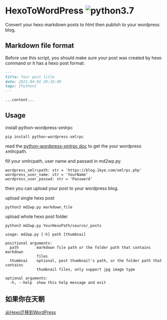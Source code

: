 # HexoToWordPress ![python3.7](https://img.shields.io/badge/python-3.7-blue)

Convert your hexo markdown posts to html then publish to your wordpress blog.

## Markdown file format
Before use this script, you should make sure your post was created by hexo command or it has a hexo post format:
```markdown
---
title: Your post title
date: 2021-04-01 20:16:49
tags: [Python]
---

...content...
```

## Usage

install python-wordpress-xmlrpc
```
pip install python-wordpress-xmlrpc
```
read the [python-wordpress-xmlrpc doc](https://python-wordpress-xmlrpc.readthedocs.io/en/latest/) to get the your wordpress xmlrcpath.

fill your xmlrcpath, user name and passwd in md2wp.py.

```
wordpress_xmlrcpath: str = 'https://blog.1kye.com/xmlrpc.php'
wordpress_user_name: str = 'YourName'
wordpress_user_passwd: str = 'Password'
```

then you can upload your post to your wordpress blog.

upload single hexo post
```
python3 md2wp.py markdown_file
```

upload whole hexo post folder
```
python3 md2wp.py YourHexoPath/source/_posts
```


```
usage: md2wp.py [-h] path [thumbnai]

positional arguments:
  path        markdown file path or the folder path that contains markdown
              files
  thumbnai    optional, post thumbnail's path, or the folder path that contains
              thumbnail files, only support jpg image type

optional arguments:
  -h, --help  show this help message and exit
```
## 如果你在天朝
[从Hexo迁移到WordPress](https://blog.1kye.com/?p=455)
